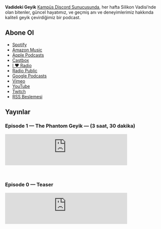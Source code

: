 **Vadideki Geyik** [Kampüs Discord Sunucusunda][kampus], her hafta Silikon 
Vadisi’nde olan bitenler, güncel hayatımız, ve geçmiş anı ve deneyimlerimiz 
hakkında kaliteli geyik çevirdiğimiz bir podcast.

## Abone Ol

* [Spotify](https://open.spotify.com/show/3v5BqfvAOqHAzktVU78F1Y)
* [Amazon Music](https://music.amazon.com/podcasts/vadideki-geyik)
* [Apple Podcasts](https://podcasts.apple.com/us/podcast/vadideki-geyik/id1708788946)
* [Castbox](https://castbox.fm/channel/Vadideki-Geyik-id5603202)
* [I ❤️ Radio](https://www.iheart.com/podcast/269-vadideki-geyik-123953624/)
* [Radio Public](https://radiopublic.com/vadideki-geyik-GOLLxL)
* [Google Podcasts](https://podcasts.google.com/feed/aHR0cHM6Ly9hbmNob3IuZm0vcy9lOWNjMDk3Yy9wb2RjYXN0L3Jzcw)
* [Vimeo](https://vimeo.com/showcase/10689935)
* [YouTube](https://youtube.com/@Vadideki-Geyik)
* [Twitch](https://www.twitch.tv/collections/oUpJGrbMiRenrg)
* [RSS Beslemesi](https://anchor.fm/s/e9cc097c/podcast/rss)

## Yayınlar

### Episode 1 — The Phantom Geyik — (3 saat, 30 dakika)

<iframe src="https://podcasters.spotify.com/pod/show/vadideki-geyik/embed/episodes/Episode-1-The-Phantom-Geyik-e2a118j" height="102px" width="400px" frameborder="0" scrolling="no"></iframe>

<p>&nbsp;</p>

### Episode 0 — Teaser

<iframe src="https://podcasters.spotify.com/pod/show/vadideki-geyik/embed/episodes/Episode-0-Teaser-e29mtet/a-aad346i" height="102px" width="400px" frameborder="0" scrolling="no"></iframe>

<p>&nbsp;</p>

[kampus]: https://discord.gg/kampus "katıl kurt!"

